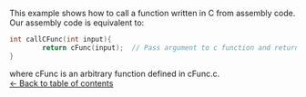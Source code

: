 This example shows how to call a function written in C from assembly code. 
Our assembly code is equivalent to:<br>

```C
int callCFunc(int input){
        return cFunc(input);  // Pass argument to c function and return its return value
}
```

where cFunc is an arbitrary function defined in cFunc.c.<br>
[<- Back to table of contents](./../)<br>
